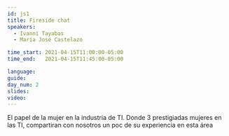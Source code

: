 ```yaml
---
id: js1
title: Fireside chat 
speakers:
  - Ivanni Tayabas
  - María José Castelazo 

time_start: 2021-04-15T11:00:00-05:00
time_end:   2021-04-15T11:45:00-05:00

language: 
guide:
day_num: 2
slides: 
video: 
---
```


El papel de la mujer en la industria de TI. Donde 3 prestigiadas mujeres en las TI, compartiran con nosotros un poc de su experiencia en esta área 


